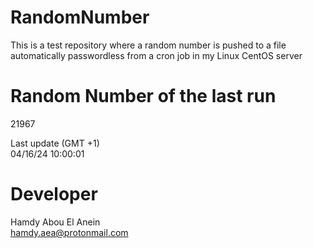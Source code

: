 # RandomNumber    
This is a test repository where a random number is pushed to a file automatically passwordless from a cron job in my Linux CentOS server    
# Random Number of the last run   
21967
      
Last update (GMT +1)    
04/16/24 10:00:01
# Developer    
Hamdy Abou El Anein   
hamdy.aea@protonmail.com
